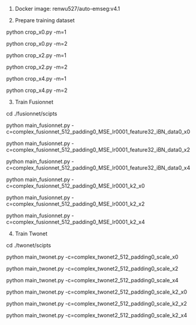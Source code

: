 1. Docker image: renwu527/auto-emseg:v4.1

2. Prepare training dataset

python crop_x0.py -m=1

python crop_x0.py -m=2

python crop_x2.py -m=1

python crop_x2.py -m=2

python crop_x4.py -m=1

python crop_x4.py -m=2


3. Train Fusionnet

cd ./fusionnet/scipts

python main_fusionnet.py -c=complex_fusionnet_512_padding0_MSE_lr0001_feature32_iBN_data0_x0

python main_fusionnet.py -c=complex_fusionnet_512_padding0_MSE_lr0001_feature32_iBN_data0_x2

python main_fusionnet.py -c=complex_fusionnet_512_padding0_MSE_lr0001_feature32_iBN_data0_x4

python main_fusionnet.py -c=complex_fusionnet_512_padding0_MSE_lr0001_k2_x0

python main_fusionnet.py -c=complex_fusionnet_512_padding0_MSE_lr0001_k2_x2

python main_fusionnet.py -c=complex_fusionnet_512_padding0_MSE_lr0001_k2_x4


4. Train Twonet

cd ./twonet/scipts

python main_twonet.py -c=complex_twonet2_512_padding0_scale_x0

python main_twonet.py -c=complex_twonet2_512_padding0_scale_x2

python main_twonet.py -c=complex_twonet2_512_padding0_scale_x4

python main_twonet.py -c=complex_twonet2_512_padding0_scale_k2_x0

python main_twonet.py -c=complex_twonet2_512_padding0_scale_k2_x2

python main_twonet.py -c=complex_twonet2_512_padding0_scale_k2_x4

